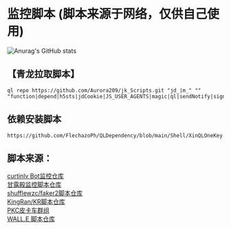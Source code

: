 #  监控脚本 (脚本来源于网络，仅供自己使用)
![Anurag's GitHub stats](https://github-readme-stats.vercel.app/api?username=Aurora209&theme=dark&show_icons=true)
<!-- (https://github.com/anuraghazra/github-readme-stats) -->
## 【青龙拉取脚本】<!-- 第一个要素： ql raw 或者 ql repo （拉取单个文件或拉取整个库）第二个要素： 一个git库地址 第三个要素： ""（里面标记想要拉取什么类型脚本）第四个要素： 第二个 "" （里面标记排除什么脚本不拉取）第五个要素： 第三个 "" （里面标记拉取什么依赖文件，这里面标记的脚本会放进依赖库而不是运行库）第六个要素： 最后一个 "" （里面标记拉取前面gt库的那个分支） -->
~~~
ql repo https://github.com/Aurora209/jk_Scripts.git "jd_|m_" "" "function|depend|h5sts|jdCookie|JS_USER_AGENTS|magic|ql|sendNotify|sign_graphics_validate|USER_AGENTS"
~~~
## 依赖安装脚本
~~~
https://github.com/FlechazoPh/QLDependency/blob/main/Shell/XinQLOneKey.sh
~~~

##  脚本来源：  
[curtinlv Bot监控仓库](https://github.com/curtinlv/gd)  
[甘露殿监控脚本仓库](https://github.com/msechen/jdrain)  
[shufflewzc/faker2脚本仓库](https://github.com/shufflewzc/faker2/tree/main)  
[KingRan/KR脚本仓库](https://github.com/KingRan/KR)  
[PKC皮卡车群组](https://t.me/topstyle996)  
[WALL.E 脚本仓库](https://github.com/walle1798/WALL.E)

<!-- 
已失效或查找不到	
频道ID：-1001572921323	豆豆の垃圾桶 [频道链接](https://t.me/fdd_JSB)			
频道ID：-1001728533280	京东淘宝精品线报羊毛 [频道链接](https://t.me/jdrain)
频道ID：-1001276799295	共富殿频道	[频道链接](https://t.me/wondertemple)
频道ID: -1001654299303 	WALL.E线报中心[频道链接](https://t.me/WALL_E_ACTIVITY)

频道ID: -1001804735050	测试频道
频道ID: -1001670294604	Faker线报频道 [频道链接](https://t.me/faketoulu)
频道ID: -1001749005484	来薅线报通知 [频道链接](https://t.me/LH_notify)
频道ID: -1001720740578	锦鲤偷撸	[频道链接](https://t.me/HarbourToulu)
频道ID: -1001701803872  六舅哥の偷撸殿

-->
